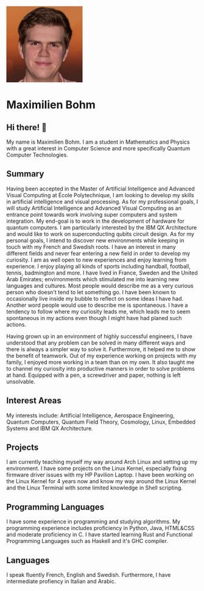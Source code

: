<img src="profile.jpeg" width="200"/>

# Maximilien Bohm

## Hi there!  👋

My name is Maximilien Bohm. I am a student in Mathematics and Physics with a great interest in Computer Science and more specifically Quantum Computer Technologies.

## Summary

Having been accepted in the Master of Artificial Intelligence and Advanced Visual Computing at École Polytechnique, I am looking to develop my skills in artificial intelligence and visual processing.
As for my professional goals, I will study Artificial Intelligence and Advanced Visual Computing as an entrance point towards work involving super computers and system integration. My end-goal is to work in the development of hardware for quantum computers. I am particularly interested by the IBM QX Architecture and would like to work on superconducting qubits circuit design.
As for my personal goals, I intend to discover new environments while keeping in touch with my French and Swedish roots.
I have an interest in many different fields and never fear entering a new field in order to develop my curiosity. I am as well open to new experiences and enjoy learning from experience. I enjoy playing all kinds of sports including handball, football, tennis, badmington and more.
I have lived in France, Sweden and the United Arab Emirates; envirronments which stimulated me into learning new languages and cultures.
Most people would describe me as a very curious person who doesn't tend to let something go. I have been known to occasionally live inside my bubble to reflect on some ideas I have had. Another word people would use to describe me is spontaneous. I have a tendency to follow where my curiosity leads me, which leads me to seem spontaneous in my actions even though I might have had planed such actions.

Having grown up in an environment of highly successful engineers, I have understood that any problem can be solved in many different ways and there is always a simpler way to solve it. Furthermore, it helped me to show the benefit of teamwork.
Out of my experience working on projects with my family, I enjoyed more working in a team than on my own. It also taught me to channel my curiosity into productive manners in order to solve problems at hand. Equipped with a pen, a screwdriver and paper, nothing is left unsolvable.

## Interest Areas

My interests include:
<a href="https://img.shields.io/badge/-Artificial%20Intelligence-yellow"></a>
Artificial Intelligence, Aerospace Engineering, Quantum Computers, Quantum Field Theory, Cosmology, Linux, Embedded Systems and IBM QX Architecture.

## Projects

I am currently teaching myself my way around Arch Linux and setting up my environment. I have some projects on the Linux Kernel, especially fixing firmware driver issues with my HP Pavilion Laptop.
I have been working on the Linux Kernel for 4 years now and know my way around the Linux Kernel and the Linux Terminal with some limited knowledge in Shell scripting.

## Programming Languages

I have some experience in programming and studying algorithms.
My programming experience includes proficiency in Python, Java, HTML&CSS and moderate proficiency in C. I have started learning Rust and Functional Programming Languages such as Haskell and it's GHC compiler.

## Languages

I speak fluently French, English and Swedish. Furthermore, I have intermediate profiency in Italian and Arabic.
